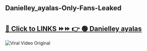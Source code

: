 
 ## Danielley_ayalas-Only-Fans-Leaked

# <h2><a href="https://clipsfans.com/Danielley_ayalas&ref=git">🔗 Click to LINKS ⏩⏩ 👉 🟢 Danielley ayalas </a></h2>

<a href="https://clipsfans.com/Danielley_ayalas&ref=git" rel="nofollow" data-target="animated-image.originalLink"><img src="https://i.ibb.co.com/xMMVF88/686577567.gif" alt="Viral Video Original" style="max-width: 100%; display: inline-block;" data-target="animated-image.originalImage"></a>
